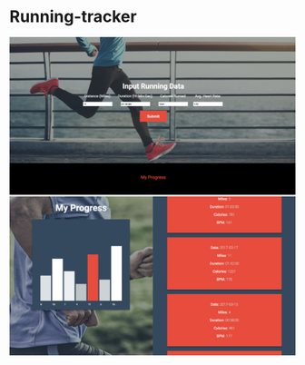 # Running-tracker
![alt tag](https://github.com/Frcerv11/Running-tracker/blob/master/misc/homescreen.png)
![alt tag](https://github.com/Frcerv11/Running-tracker/blob/master/misc/log.png)
